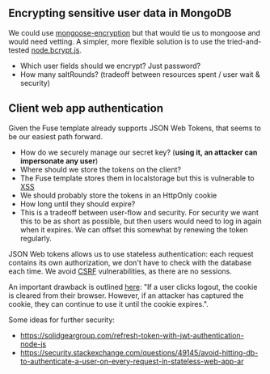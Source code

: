 ## Encrypting sensitive user data in MongoDB
We could use [mongoose-encryption](https://github.com/joegoldbeck/mongoose-encryption) but that would tie us to mongoose and would need vetting. A simpler, more flexible solution is to use the tried-and-tested [node.bcrypt.js](https://github.com/kelektiv/node.bcrypt.js).

 - Which user fields should we encrypt? Just password?
 - How many saltRounds? (tradeoff between resources spent / user wait & security)

## Client web app authentication
Given the Fuse template already supports JSON Web Tokens, that seems to be our easiest path forward.

 - How do we securely manage our secret key? (**using it, an attacker can impersonate any user**)
 - Where should we store the tokens on the client?
  - The Fuse template stores them in localstorage but this is vulnerable to [XSS](https://www.wikiwand.com/en/Cross-site_scripting)
  - We should probably store the tokens in an HttpOnly cookie
 - How long until they should expire?
  - This is a tradeoff between user-flow and security. For security we want this to be as short as possible, but then users would need to log in again when it expires. We can offset this somewhat by renewing the token regularly.

 JSON Web tokens allows us to use stateless authentication: each request contains its own authorization, we don't have to check with the database each time. We avoid [CSRF](https://es.wikipedia.org/wiki/Cross-site_request_forgery) vulnerabilities, as there are no sessions.

 An important drawback is outlined [here](https://security.stackexchange.com/questions/49145/avoid-hitting-db-to-authenticate-a-user-on-every-request-in-stateless-web-app-ar): "If a user clicks logout, the cookie is cleared from their browser. However, if an attacker has captured the cookie, they can continue to use it until the cookie expires.".

 Some ideas for further security:
  - https://solidgeargroup.com/refresh-token-with-jwt-authentication-node-js
  - https://security.stackexchange.com/questions/49145/avoid-hitting-db-to-authenticate-a-user-on-every-request-in-stateless-web-app-ar